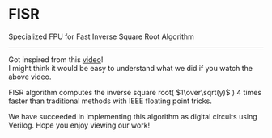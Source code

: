 # FISR
Specialized FPU for Fast Inverse Square Root Algorithm

----
Got inspired from this [video](https://www.youtube.com/watch?v=p8u_k2LIZyo)!  
I might think it would be easy to understand what we did if you watch the above video. 

FISR algorithm computes the inverse square root( $1\over\sqrt(y)$ ) 4 times faster than traditional methods with IEEE floating point tricks.  

We have succeeded in implementing this algorithm as digital circuits using Verilog. Hope you enjoy viewing our work!
